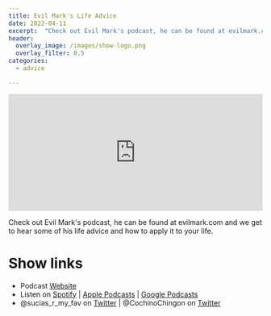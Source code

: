```yaml
---
title: Evil Mark's Life Advice
date: 2022-04-11
excerpt:  "Check out Evil Mark's podcast, he can be found at evilmark.com and we get to hear some of his life advice and how to apply it to your life."
header:
  overlay_image: /images/show-logo.png
  overlay_filter: 0.5
categories:
  - advice    

---
```

<iframe src='https://open.spotify.com/embed/episode/6qDz5MRXCLlNAeSVqpcDmX' width='100%' height='232' frameborder='0' allowtransparency='true' allow='encrypted-media'></iframe>

Check out Evil Mark's podcast, he can be found at evilmark.com and we get to hear some of his life advice and how to apply it to your life.

# Show links

* Podcast [Website](https://sucias.xyz)<a href='https://sucias.xyz'><i class='fas fa-link'></i></a>
* Listen on [Spotify](https://open.spotify.com/show/3XjoipCU3QzeIaQAAQpBdW)<a href='https://open.spotify.com/show/3XjoipCU3QzeIaQAAQpBdW'><i class='fab fa-spotify'></i></a> | [Apple Podcasts](https://podcasts.apple.com/us/podcast/sucias-are-my-favorite/id1548173787)<i class='fas fa-podcast'></i> | [Google Podcasts](https://podcasts.google.com/feed/aHR0cHM6Ly9hbmNob3IuZm0vcy80MjI0YzYzYy9wb2RjYXN0L3Jzcw)<a href='https://podcasts.google.com/feed/aHR0cHM6Ly9hbmNob3IuZm0vcy80MjI0YzYzYy9wb2RjYXN0L3Jzcw'><i class='fab fa-google-play'></i></a>
* @sucias_r_my_fav on [Twitter](https://twitter.com/sucias_r_my_fav)<a href='https://twitter.com/sucias_r_my_fav'><i class='fab fa-twitter'></i></a> | @CochinoChingon on [Twitter](https://twitter.com/cochinochingon)<a href='https://twitter.com/cochinochingon'><i class='fab fa-twitter'></i></a>
